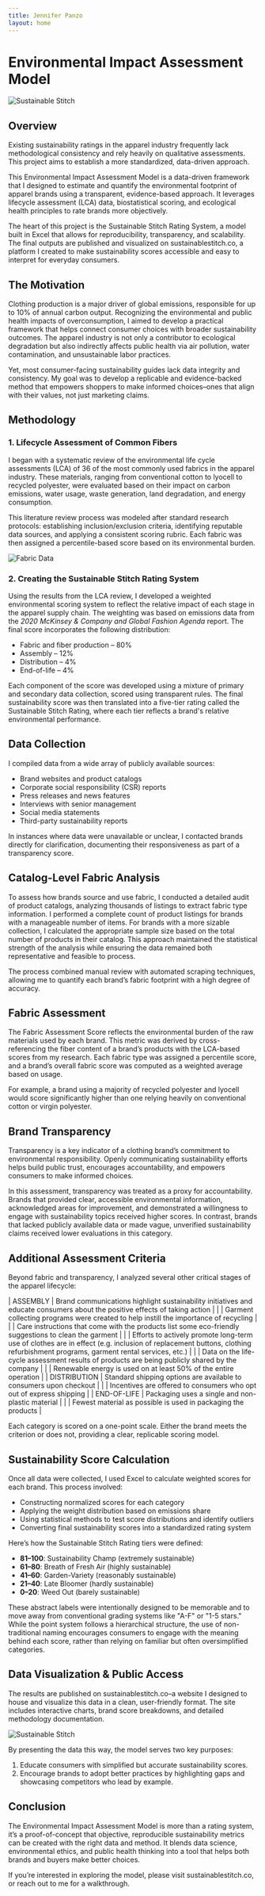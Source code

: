 ```yaml
---
title: Jennifer Panzo
layout: home
---
```


# Environmental Impact Assessment Model

![Sustainable Stitch](images/suzzy-home.png)

## **Overview**

Existing sustainability ratings in the apparel industry frequently lack methodological consistency and rely heavily on qualitative assessments. This project aims to establish a more standardized, data-driven approach.

This Environmental Impact Assessment Model is a data-driven framework that I designed to estimate and quantify the environmental footprint of apparel brands using a transparent, evidence-based approach. It leverages lifecycle assessment (LCA) data, biostatistical scoring, and ecological health principles to rate brands more objectively.

The heart of this project is the Sustainable Stitch Rating System, a model built in Excel that allows for reproducibility, transparency, and scalability. The final outputs are published and visualized on sustainablestitch.co, a platform I created to make sustainability scores accessible and easy to interpret for everyday consumers.

## **The Motivation**

Clothing production is a major driver of global emissions, responsible for up to 10% of annual carbon output. Recognizing the environmental and public health impacts of overconsumption, I aimed to develop a practical framework that helps connect consumer choices with broader sustainability outcomes. The apparel industry is not only a contributor to ecological degradation but also indirectly affects public health via air pollution, water contamination, and unsustainable labor practices.

Yet, most consumer-facing sustainability guides lack data integrity and consistency. My goal was to develop a replicable and evidence-backed method that empowers shoppers to make informed choices–ones that align with their values, not just marketing claims.

## **Methodology**

### 1. Lifecycle Assessment of Common Fibers

I began with a systematic review of the environmental life cycle assessments (LCA) of 36 of the most commonly used fabrics in the apparel industry. These materials, ranging from conventional cotton to lyocell to recycled polyester, were evaluated based on their impact on carbon emissions, water usage, waste generation, land degradation, and energy consumption.

This literature review process was modeled after standard research protocols: establishing inclusion/exclusion criteria, identifying reputable data sources, and applying a consistent scoring rubric. Each fabric was then assigned a percentile-based score based on its environmental burden.

![Fabric Data](images/tableau-fabric.png)

### 2. Creating the Sustainable Stitch Rating System

Using the results from the LCA review, I developed a weighted environmental scoring system to reflect the relative impact of each stage in the apparel supply chain. The weighting was based on emissions data from the _2020 McKinsey & Company and Global Fashion Agenda_ report. The final score incorporates the following distribution:

* Fabric and fiber production – 80%
* Assembly – 12%
* Distribution – 4%
* End-of-life – 4%

Each component of the score was developed using a mixture of primary and secondary data collection, scored using transparent rules. The final sustainability score was then translated into a five-tier rating called the Sustainable Stitch Rating, where each tier reflects a brand's relative environmental performance.

## **Data Collection**

I compiled data from a wide array of publicly available sources:
* Brand websites and product catalogs
* Corporate social responsibility (CSR) reports
* Press releases and news features
* Interviews with senior management
* Social media statements
* Third-party sustainability reports

In instances where data were unavailable or unclear, I contacted brands directly for clarification, documenting their responsiveness as part of a transparency score.

## **Catalog-Level Fabric Analysis**

To assess how brands source and use fabric, I conducted a detailed audit of product catalogs, analyzing thousands of listings to extract fabric type information. I performed a complete count of product listings for brands with a manageable number of items. For brands with a more sizable collection, I calculated the appropriate sample size based on the total number of products in their catalog. This approach maintained the statistical strength of the analysis while ensuring the data remained both representative and feasible to process.

The process combined manual review with automated scraping techniques, allowing me to quantify each brand’s fabric footprint with a high degree of accuracy.

## **Fabric Assessment**

The Fabric Assessment Score reflects the environmental burden of the raw materials used by each brand. This metric was derived by cross-referencing the fiber content of a brand’s products with the LCA-based scores from my research. Each fabric type was assigned a percentile score, and a brand’s overall fabric score was computed as a weighted average based on usage.

For example, a brand using a majority of recycled polyester and lyocell would score significantly higher than one relying heavily on conventional cotton or virgin polyester.

## **Brand Transparency**

Transparency is a key indicator of a clothing brand’s commitment to environmental responsibility. Openly communicating sustainability efforts helps build public trust, encourages accountability, and empowers consumers to make informed choices.

In this assessment, transparency was treated as a proxy for accountability. Brands that provided clear, accessible environmental information, acknowledged areas for improvement, and demonstrated a willingness to engage with sustainability topics received higher scores. In contrast, brands that lacked publicly available data or made vague, unverified sustainability claims received lower evaluations in this category.


## Additional Assessment Criteria
Beyond fabric and transparency, I analyzed several other critical stages of the apparel lifecycle:

| ASSEMBLY | Brand communications highlight sustainability initiatives and educate consumers about the positive effects of taking action |
| | Garment collecting programs were created to help instill the importance of recycling |
| | Care instructions that come with the products list some eco-friendly suggestions to clean the garment |
| | Efforts to actively promote long-term use of clothes are in effect (e.g. inclusion of replacement buttons, clothing refurbishment programs, garment rental services, etc.) |
| | Data on the life-cycle assessment results of products are being publicly shared by the company |
| | Renewable energy is used on at least 50% of the entire operation |
| DISTRIBUTION | Standard shipping options are available to consumers upon checkout |
| | Incentives are offered to consumers who opt out of express shipping |
| END-OF-LIFE | Packaging uses a single and non-plastic material |
| | Fewest material as possible is used in packaging the products |


Each category is scored on a one-point scale. Either the brand meets the criterion or does not, providing a clear, replicable scoring model.

## **Sustainability Score Calculation**
Once all data were collected, I used Excel to calculate weighted scores for each brand. This process involved:

* Constructing normalized scores for each category
* Applying the weight distribution based on emissions share
* Using statistical methods to test score distributions and identify outliers
* Converting final sustainability scores into a standardized rating system

Here’s how the Sustainable Stitch Rating tiers were defined:
* **81–100**: Sustainability Champ (extremely sustainable)
* **61–80**: Breath of Fresh Air (highly sustainable)
* **41–60**: Garden-Variety (reasonably sustainable)
* **21–40**: Late Bloomer (hardly sustainable)
* **0–20**: Weed Out (barely sustainable)

These abstract labels were intentionally designed to be memorable and to move away from conventional grading systems like "A-F" or "1-5 stars." While the point system follows a hierarchical structure, the use of non-traditional naming encourages consumers to engage with the meaning behind each score, rather than relying on familiar but often oversimplified categories.

## **Data Visualization & Public Access**

The results are published on sustainablestitch.co–a website I designed to house and visualize this data in a clean, user-friendly format. The site includes interactive charts, brand score breakdowns, and detailed methodology documentation.

![Sustainable Stitch](images/suzzy-site.png)


By presenting the data this way, the model serves two key purposes:
1. Educate consumers with simplified but accurate sustainability scores.
1. Encourage brands to adopt better practices by highlighting gaps and showcasing competitors who lead by example.

## **Conclusion**

The Environmental Impact Assessment Model is more than a rating system, it’s a proof-of-concept that objective, reproducible sustainability metrics can be created with the right data and method. It blends data science, environmental ethics, and public health thinking into a tool that helps both brands and buyers make better choices.

If you’re interested in exploring the model, please visit sustainablestitch.co, or reach out to me for a walkthrough.
